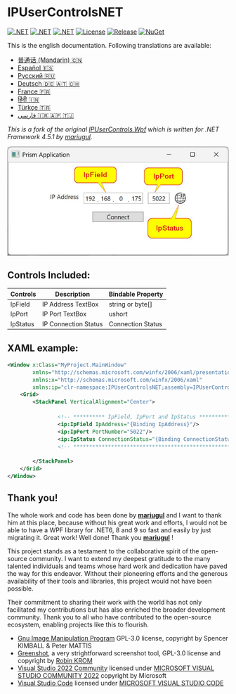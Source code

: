# IPUserControlsNET 

[![.NET](https://img.shields.io/badge/.NET%206-512BD4?logo=dotnet&logoColor=fff)](https://versionsof.net/core/6.0/)
[![.NET](https://img.shields.io/badge/.NET%208-512BD4?logo=dotnet&logoColor=fff)](https://versionsof.net/core/8.0/)
[![.NET](https://img.shields.io/badge/.NET%209-512BD4?logo=dotnet&logoColor=fff)](https://versionsof.net/core/9.0/)
[![License](https://img.shields.io/badge/License-MIT-green.svg)](LICENSE)
[![Release](https://img.shields.io/github/release/pediRAM/IPUserControlsNET.svg?sort=semver)](https://github.com/pediRAM/IPUserControlsNET/releases)
[![NuGet](https://img.shields.io/nuget/v/IPUserControlsNET)](https://www.nuget.org/packages/IPUserControlsNET)
<!-- [![.NET](https://img.shields.io/badge/%20E%20U%20👍-0018A8?logo=europeanunion&logoColor=yellow)](https://european-union.europa.eu) -->

This is the english documentation. Following translations are available:
- [普通话 (Mandarin) :cn:](https://github.com/pediRAM/IPUserControlsNET/blob/main/Documentation/Mandarin.md)
- [Español :es:](https://github.com/pediRAM/IPUserControlsNET/blob/main/Documentation/Spanish.md)
- [Pусский :ru:](https://github.com/pediRAM/IPUserControlsNET/blob/main/Documentation/Russian.md)
- [Deutsch :de: :austria: :switzerland:](https://github.com/pediRAM/IPUserControlsNET/blob/main/Documentation/German.md)
- [France :fr:](https://github.com/pediRAM/IPUserControlsNET/blob/main/Documentation/France.md)
- [हिंदी :india:](https://github.com/pediRAM/IPUserControlsNET/blob/main/Documentation/Hindi.md)
- [Türkçe :tr:](https://github.com/pediRAM/IPUserControlsNET/blob/main/Documentation/Turkish.md)
- [فارسی :iran: :afghanistan: :tajikistan:](https://github.com/pediRAM/IPUserControlsNET/blob/main/Documentation/Farsi.md)

*This is a fork of the original [IPUserControls.Wpf](https://github.com/mariugul/IPUserControls) which is written for .NET Framework 4.5.1 by [mariugul](https://github.com/mariugul).* 

![](https://raw.githubusercontent.com/pediRAM/IPUserControlsNET/main/Documentation/example-app.jpg) 

## Controls Included:

| **Controls**  | **Description**      | Bindable Property   |
| ------------- |----------------------| ------------------- |
| IpField       | IP Address TextBox   | string or byte[]    |
| IpPort        | IP Port TextBox      | ushort              |
| IpStatus      | IP Connection Status | Connection Status   |


## XAML example:

```xml
<Window x:Class="MyProject.MainWindow"
        xmlns="http://schemas.microsoft.com/winfx/2006/xaml/presentation"
        xmlns:x="http://schemas.microsoft.com/winfx/2006/xaml"
        xmlns:ip="clr-namespace:IPUserControlsNET;assembly=IPUserControlsNET">
    <Grid>
        <StackPanel VerticalAlignment="Center">

                <!-- ********** IpField, IpPort and IpStatus ********** -->
                <ip:IpField IpAddress="{Binding IpAddress}"/>
                <ip:IpPort PortNumber="5022"/>
                <ip:IpStatus ConnectionStatus="{Binding ConnectionStatus}"/>
                <!-- *************************************************** -->

        </StackPanel>
    </Grid>
</Window>

```
## Thank you!
   
The whole work and code has been done by **[mariugul](https://github.com/mariugul)** and I want to thank him at this place, because without his great work and efforts, I would not be able to have a WPF library for .NET6, 8 and 9 so fast and easily by just migrating it. Great work! Well done! Thank you **[mariugul](https://github.com/mariugul)** !

This project stands as a testament to the collaborative spirit of the open-source community. I want to extend my deepest gratitude to the many talented individuals and teams whose hard work and dedication have paved the way for this endeavor. Without their pioneering efforts and the generous availability of their tools and libraries, this project would not have been possible.

Their commitment to sharing their work with the world has not only facilitated my contributions but has also enriched the broader development community. Thank you to all who have contributed to the open-source ecosystem, enabling projects like this to flourish.

- [Gnu Image Manipulation Program](https://www.gimp.org/) GPL-3.0 license, copyright by Spencer KIMBALL & Peter MATTIS
- [Greenshot](https://github.com/greenshot/greenshot), a very strightforward screenshot tool, GPL-3.0 license and copyright by [Robin KROM](https://github.com/Lakritzator)
- [Visual Studio 2022 Community](https://visualstudio.microsoft.com/) licensed under [MICROSOFT VISUAL STUDIO COMMUNITY 2022](https://visualstudio.microsoft.com/license-terms/vs2022-ga-community/) copyright by Microsoft
- [Visual Studio Code](https://code.visualstudio.com/) licensed under [MICROSOFT VISUAL STUDIO CODE](https://code.visualstudio.com/license?lang=en)
